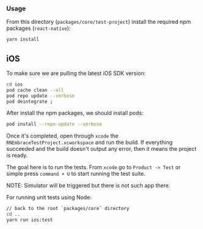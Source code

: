 ### Usage

From this directory (`packages/core/test-project`) install the required npm packages (`react-native`):

```bash
yarn install
```

## iOS

To make sure we are pulling the latest iOS SDK version:

```bash
cd ios
pod cache clean --all 
pod repo update --verbose
pod deintegrate ;
```

After install the npm packages, we should install pods:

```bash
pod install --repo-update --verbose
```

Once it's completed, open through `xcode` the `RNEmbraceTestProject.xcworkspace` and run the build. If everything succeeded and the build doesn't output any error, then it means the project is ready.

The goal here is to run the tests. From `xcode` go to `Product -> Test` or simple press `command + U` to start running the test suite.

NOTE: Simulator will be triggered but there is not such app there.

For running unit tests using Node:

```bash
// back to the root `packages/core` directory
cd ..
yarn run ios:test
```